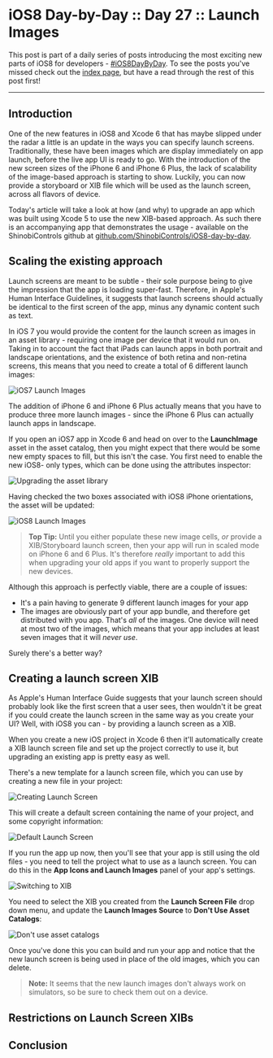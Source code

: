 # iOS8 Day-by-Day :: Day 27 :: Launch Images

This post is part of a daily series of posts introducing the most exciting new
parts of iOS8 for developers - [#iOS8DayByDay](https://twitter.com/search?q=%23iOS8DayByDay).
To see the posts you've missed check out the [index page](http://shinobicontrols.com/iOS8DayByDay),
but have a read through the rest of this post first!

---

## Introduction

One of the new features in iOS8 and Xcode 6 that has maybe slipped under the
radar a little is an update in the ways you can specify launch screens.
Traditionally, these have been images which are display immediately on app
launch, before the live app UI is ready to go. With the introduction of the new
screen sizes of the iPhone 6 and iPhone 6 Plus, the lack of scalability of the
image-based approach is starting to show. Luckily, you can now provide a
storyboard or XIB file which will be used as the launch screen, across all
flavors of device.

Today's article will take a look at how (and why) to upgrade an app which was
built using Xcode 5 to use the new XIB-based approach. As such there is an
accompanying app that demonstrates the usage - available on the ShinobiControls
github at
[github.com/ShinobiControls/iOS8-day-by-day](https://github.com/ShinobiControls/iOS8-day-by-day).

## Scaling the existing approach

Launch screens are meant to be subtle - their sole purpose being to give the
impression that the app is loading super-fast. Therefore, in Apple's Human
Interface Guidelines, it suggests that launch screens should actually be
identical to the first screen of the app, minus any dynamic content such as
text.

In iOS 7 you would provide the content for the launch screen as images in an
asset library - requiring one image per device that it would run on. Taking in
to account the fact that iPads can launch apps in both portrait and landscape
orientations, and the existence of both retina and non-retina screens, this
means that you need to create a total of 6 different launch images:

![iOS7 Launch Images](assets/ios7_launch_images.png)

The addition of iPhone 6 and iPhone 6 Plus actually means that you have to
produce three more launch images - since the iPhone 6 Plus can actually launch
apps in landscape.

If you open an iOS7 app in Xcode 6 and head on over to the __LaunchImage__ asset
in the asset catalog, then you might expect that there would be some new empty
spaces to fill, but this isn't the case. You first need to enable the new iOS8-
only types, which can be done using the attributes inspector:

![Upgrading the asset library](assets/upgrading_asset_library.png)

Having checked the two boxes associated with iOS8 iPhone orientations, the asset
will be updated:

![iOS8 Launch Images](assets/ios8_launch_images.png)

> __Top Tip:__ Until you either populate these new image cells, _or_ provide a
XIB/Storyboard launch screen, then your app will run in scaled mode on iPhone 6
and 6 Plus. It's therefore _really_ important to add this when upgrading your
old apps if you want to properly support the new devices.

Although this approach is perfectly viable, there are a couple of issues:

- It's a pain having to generate 9 different launch images for your app
- The images are obviously part of your app bundle, and therefore get
distributed with you app. That's _all_ of the images. One device will need at
most two of the images, which means that your app includes at least seven images
that it will _never use_.

Surely there's a better way?

## Creating a launch screen XIB

As Apple's Human Interface Guide suggests that your launch screen should
probably look like the first screen that a user sees, then wouldn't it be great
if you could create the launch screen in the same way as you create your UI?
Well, with iOS8 you can - by providing a launch screen as a XIB.

When you create a new iOS project in Xcode 6 then it'll automatically create a
XIB launch screen file and set up the project correctly to use it, but upgrading
an existing app is pretty easy as well.

There's a new template for a launch screen file, which you can use by creating a
new file in your project:

![Creating Launch Screen](assets/creating_launch_screen.png)

This will create a default screen containing the name of your project, and some
copyright information:

![Default Launch Screen](assets/default_launch_screen.png)

If you run the app up now, then you'll see that your app is still using the old
files - you need to tell the project what to use as a launch screen. You can do
this in the __App Icons and Launch Images__ panel of your app's settings.

![Switching to XIB](assets/switching_to_xib.png)

You need to select the XIB you created from the __Launch Screen File__ drop down
menu, and update the __Launch Images Source__ to __Don't Use Asset Catalogs__:

![Don't use asset catalogs](assets/dont_use_asset_catalogs.png)

Once you've done this you can build and run your app and notice that the new
launch screen is being used in place of the old images, which you can delete.

> __Note:__ It seems that the new launch images don't always work on simulators,
so be sure to check them out on a device.

## Restrictions on Launch Screen XIBs

## Conclusion
